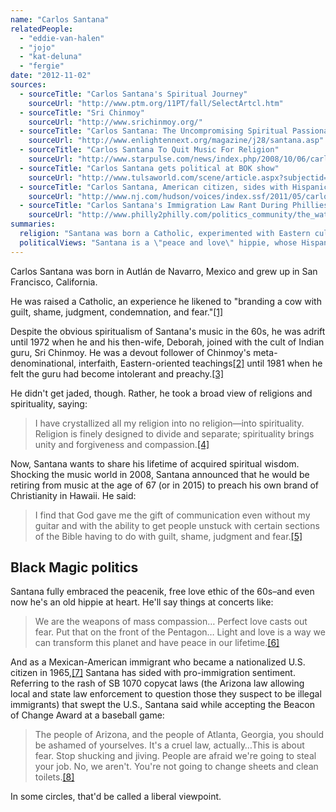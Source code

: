 ```yaml
---
name: "Carlos Santana"
relatedPeople:
  - "eddie-van-halen"
  - "jojo"
  - "kat-deluna"
  - "fergie"
date: "2012-11-02"
sources:
  - sourceTitle: "Carlos Santana's Spiritual Journey"
    sourceUrl: "http://www.ptm.org/11PT/fall/SelectArtcl.htm"
  - sourceTitle: "Sri Chinmoy"
    sourceUrl: "http://www.srichinmoy.org/"
  - sourceTitle: "Carlos Santana: The Uncompromising Spiritual Passionand Positivity of Carlos Santana"
    sourceUrl: "http://www.enlightennext.org/magazine/j28/santana.asp"
  - sourceTitle: "Carlos Santana To Quit Music For Religion"
    sourceUrl: "http://www.starpulse.com/news/index.php/2008/10/06/carlos_santana_to_quit_music_for_religio"
  - sourceTitle: "Carlos Santana gets political at BOK show"
    sourceUrl: "http://www.tulsaworld.com/scene/article.aspx?subjectid=269&articleid=20110909_269_D3_CUTLIN643958"
  - sourceTitle: "Carlos Santana, American citizen, sides with Hispanic lobby on jobs"
    sourceUrl: "http://www.nj.com/hudson/voices/index.ssf/2011/05/carlos_santana_american_citize.html"
  - sourceTitle: "Carlos Santana's Immigration Law Rant During Phillies-Braves Game"
    sourceUrl: "http://www.philly2philly.com/politics_community/the_water_cooler/2011/5/16/47116/carlos_santanas_immigration_law_rant_during_phil"
summaries:
  religion: "Santana was born a Catholic, experimented with Eastern cults and is now a devout Christian."
  politicalViews: "Santana is a \"peace and love\" hippie, whose Hispanic heritage has put him on the liberal side of the immigration debate."
---
```


Carlos Santana was born in Autlán de Navarro, Mexico and grew up in San Francisco, California.

He was raised a Catholic, an experience he likened to "branding a cow with guilt, shame, judgment, condemnation, and fear."<a class="source-citation" href="#http%3A%2F%2Fwww.ptm.org%2F11PT%2Ffall%2FSelectArtcl.htm" title="Carlos Santana&apos;s Spiritual Journey">[1]</a>

Despite the obvious spiritualism of Santana's music in the 60s, he was adrift until 1972 when he and his then-wife, Deborah, joined with the cult of Indian guru, Sri Chinmoy. He was a devout follower of Chinmoy's meta-denominational, interfaith, Eastern-oriented teachings<a class="source-citation" href="#http%3A%2F%2Fwww.srichinmoy.org%2F" title="Sri Chinmoy">[2]</a> until 1981 when he felt the guru had become intolerant and preachy.<a class="source-citation" href="#http%3A%2F%2Fwww.ptm.org%2F11PT%2Ffall%2FSelectArtcl.htm" title="Carlos Santana&apos;s Spiritual Journey">[3]</a>

He didn't get jaded, though. Rather, he took a broad view of religions and spirituality, saying:

>I have crystallized all my religion into no religion—into spirituality. Religion is finely designed to divide and separate; spirituality brings unity and forgiveness and compassion.<a class="source-citation" href="#http%3A%2F%2Fwww.enlightennext.org%2Fmagazine%2Fj28%2Fsantana.asp" title="Carlos Santana: The Uncompromising Spiritual Passionand Positivity of Carlos Santana">[4]</a>

Now, Santana wants to share his lifetime of acquired spiritual wisdom. Shocking the music world in 2008, Santana announced that he would be retiring from music at the age of 67 (or in 2015) to preach his own brand of Christianity in Hawaii. He said:

>I find that God gave me the gift of communication even without my guitar and with the ability to get people unstuck with certain sections of the Bible having to do with guilt, shame, judgment and fear.<a class="source-citation" href="#http%3A%2F%2Fwww.starpulse.com%2Fnews%2Findex.php%2F2008%2F10%2F06%2Fcarlos_santana_to_quit_music_for_religio" title="Carlos Santana To Quit Music For Religion">[5]</a>

## 

## Black Magic politics

Santana fully embraced the peacenik, free love ethic of the 60s–and even now he's an old hippie at heart. He'll say things at concerts like:

>We are the weapons of mass compassion… Perfect love casts out fear. Put that on the front of the Pentagon… Light and love is a way we can transform this planet and have peace in our lifetime.<a class="source-citation" href="#http%3A%2F%2Fwww.tulsaworld.com%2Fscene%2Farticle.aspx%3Fsubjectid%3D269%26articleid%3D20110909_269_D3_CUTLIN643958" title="Carlos Santana gets political at BOK show">[6]</a>

And as a Mexican-American immigrant who became a nationalized U.S. citizen in 1965,<a class="source-citation" href="#http%3A%2F%2Fwww.nj.com%2Fhudson%2Fvoices%2Findex.ssf%2F2011%2F05%2Fcarlos_santana_american_citize.html" title="Carlos Santana, American citizen, sides with Hispanic lobby on jobs">[7]</a> Santana has sided with pro-immigration sentiment. Referring to the rash of SB 1070 copycat laws (the Arizona law allowing local and state law enforcement to question those they suspect to be illegal immigrants) that swept the U.S., Santana said while accepting the Beacon of Change Award at a baseball game:

>The people of Arizona, and the people of Atlanta, Georgia, you should be ashamed of yourselves. It's a cruel law, actually…This is about fear. Stop shucking and jiving. People are afraid we're going to steal your job. No, we aren't. You're not going to change sheets and clean toilets.<a class="source-citation" href="#http%3A%2F%2Fwww.philly2philly.com%2Fpolitics_community%2Fthe_water_cooler%2F2011%2F5%2F16%2F47116%2Fcarlos_santanas_immigration_law_rant_during_phil" title="Carlos Santana&apos;s Immigration Law Rant During Phillies-Braves Game">[8]</a>

In some circles, that'd be called a liberal viewpoint.